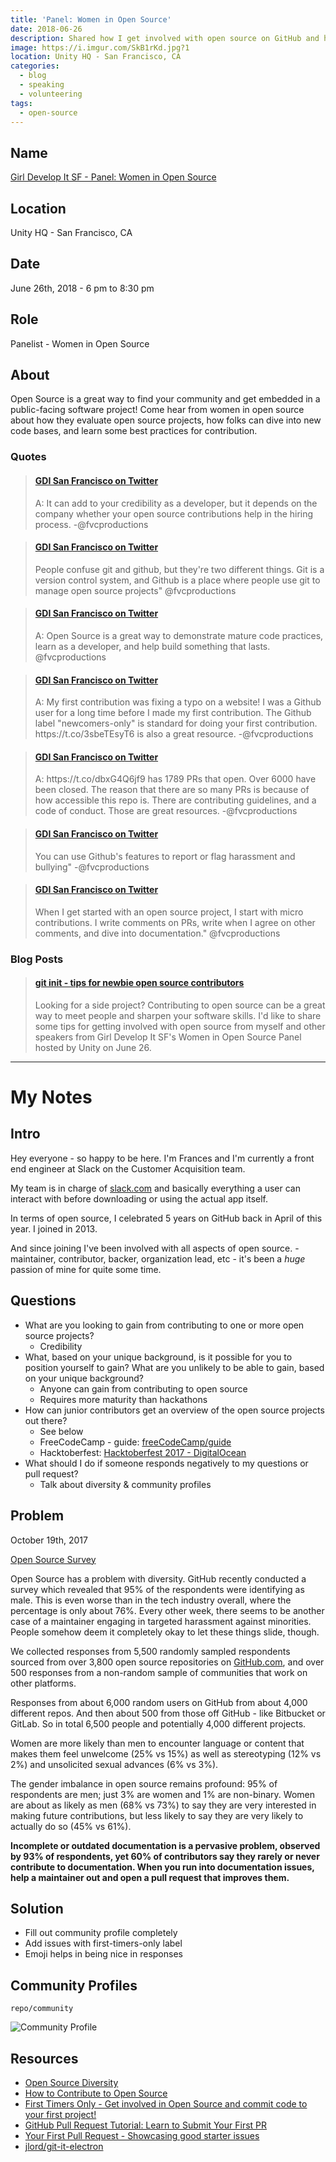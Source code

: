 ```yaml
---
title: 'Panel: Women in Open Source'
date: 2018-06-26
description: Shared how I get involved with open source on GitHub and how one can get start contributing themselves.
image: https://i.imgur.com/SkB1rKd.jpg?1
location: Unity HQ - San Francisco, CA
categories:
  - blog
  - speaking
  - volunteering
tags:
  - open-source
---
```


## Name

[Girl Develop It SF - Panel: Women in Open Source](https://www.meetup.com/Girl-Develop-It-San-Francisco/events/251388638/)

## Location

Unity HQ - San Francisco, CA

## Date

June 26th, 2018 - 6 pm to 8:30 pm

## Role

Panelist - Women in Open Source

## About

Open Source is a great way to find your community and get embedded in a public-facing software project! Come hear from women in open source about how they evaluate open source projects, how folks can dive into new code bases, and learn some best practices for contribution.

### Quotes

<blockquote class="embedly-card"><h4><a href="https://twitter.com/gdisf/status/1011789436630196225">GDI San Francisco on Twitter</a></h4><p>A: It can add to your credibility as a developer, but it depends on the company whether your open source contributions help in the hiring process. -@fvcproductions</p></blockquote>
<script async src="//cdn.embedly.com/widgets/platform.js" charset="UTF-8"></script>

<blockquote class="embedly-card"><h4><a href="https://twitter.com/gdisf/status/1011789607418003456">GDI San Francisco on Twitter</a></h4><p>People confuse git and github, but they're two different things. Git is a version control system, and Github is a place where people use git to manage open source projects" @fvcproductions</p></blockquote>
<script async src="//cdn.embedly.com/widgets/platform.js" charset="UTF-8"></script>

<blockquote class="embedly-card"><h4><a href="https://twitter.com/gdisf/status/1011791327602720769">GDI San Francisco on Twitter</a></h4><p>A: Open Source is a great way to demonstrate mature code practices, learn as a developer, and help build something that lasts. @fvcproductions</p></blockquote>
<script async src="//cdn.embedly.com/widgets/platform.js" charset="UTF-8"></script>

<blockquote class="embedly-card"><h4><a href="https://twitter.com/gdisf/status/1011794536840884224">GDI San Francisco on Twitter</a></h4><p>A: My first contribution was fixing a typo on a website! I was a Github user for a long time before I made my first contribution. The Github label "newcomers-only" is standard for doing your first contribution. https://t.co/3sbeTEsyT6 is also a great resource. -@fvcproductions</p></blockquote>
<script async src="//cdn.embedly.com/widgets/platform.js" charset="UTF-8"></script>

<blockquote class="embedly-card"><h4><a href="https://twitter.com/gdisf/status/1011796427868028934">GDI San Francisco on Twitter</a></h4><p>A: https://t.co/dbxG4Q6jf9 has 1789 PRs that open. Over 6000 have been closed. The reason that there are so many PRs is because of how accessible this repo is. There are contributing guidelines, and a code of conduct. Those are great resources. -@fvcproductions</p></blockquote>
<script async src="//cdn.embedly.com/widgets/platform.js" charset="UTF-8"></script>

<blockquote class="embedly-card"><h4><a href="https://twitter.com/gdisf/status/1011799846708080641">GDI San Francisco on Twitter</a></h4><p>You can use Github's features to report or flag harassment and bullying" -@fvcproductions</p></blockquote>
<script async src="//cdn.embedly.com/widgets/platform.js" charset="UTF-8"></script>

<blockquote class="embedly-card"><h4><a href="https://twitter.com/gdisf/status/1011803552400867328">GDI San Francisco on Twitter</a></h4><p>When I get started with an open source project, I start with micro contributions. I write comments on PRs, write when I agree on other comments, and dive into documentation." @fvcproductions</p></blockquote>
<script async src="//cdn.embedly.com/widgets/platform.js" charset="UTF-8"></script>

### Blog Posts

<blockquote class="embedly-card"><h4><a href="https://medium.com/girl-develop-it-san-francisco/git-init-tips-for-newbie-open-source-contributors-5833944118b">git init - tips for newbie open source contributors</a></h4><p>Looking for a side project? Contributing to open source can be a great way to meet people and sharpen your software skills. I'd like to share some tips for getting involved with open source from myself and other speakers from Girl Develop It SF's Women in Open Source Panel hosted by Unity on June 26.</p></blockquote>
<script async src="//cdn.embedly.com/widgets/platform.js" charset="UTF-8"></script>

---

# My Notes

## Intro

Hey everyone - so happy to be here. I'm Frances and I'm currently a front end engineer at Slack on the Customer Acquisition team.

My team is in charge of [slack.com](http://slack.com) and basically everything a user can interact with before downloading or using the actual app itself.

In terms of open source, I celebrated 5 years on GitHub back in April of this year. I joined in 2013.

And since joining I've been involved with all aspects of open source. - maintainer, contributor, backer, organization lead, etc - it's been a _huge_ passion of mine for quite some time.

## Questions

- What are you looking to gain from contributing to one or more open source projects?
  - Credibility
- What, based on your unique background, is it possible for you to position yourself to gain? What are you unlikely to be able to gain, based on your unique background?
  - Anyone can gain from contributing to open source
  - Requires more maturity than hackathons
- How can junior contributors get an overview of the open source projects out there?
  - See below
  - FreeCodeCamp - guide: [freeCodeCamp/guide](https://github.com/freeCodeCamp/guide)
  - Hacktoberfest: [Hacktoberfest 2017 - DigitalOcean](https://hacktoberfest.digitalocean.com/)
- What should I do if someone responds negatively to my questions or pull request?
  - Talk about diversity & community profiles

## Problem

October 19th, 2017

[Open Source Survey](http://opensourcesurvey.org/2017/)

Open Source has a problem with diversity. GitHub recently conducted a survey which revealed that 95% of the respondents were identifying as male. This is even worse than in the tech industry overall, where the percentage is only about 76%. Every other week, there seems to be another case of a maintainer engaging in targeted harassment against minorities. People somehow deem it completely okay to let these things slide, though.

We collected responses from 5,500 randomly sampled respondents sourced from over 3,800 open source repositories on [GitHub.com](http://github.com/), and over 500 responses from a non-random sample of communities that work on other platforms.

Responses from about 6,000 random users on GitHub from about 4,000 different repos. And then about 500 from those off GitHub - like Bitbucket or GitLab. So in total 6,500 people and potentially 4,000 different projects.

Women are more likely than men to encounter language or content that makes them feel unwelcome (25% vs 15%) as well as stereotyping (12% vs 2%) and unsolicited sexual advances (6% vs 3%).

The gender imbalance in open source remains profound: 95% of respondents are men; just 3% are women and 1% are non-binary. Women are about as likely as men (68% vs 73%) to say they are very interested in making future contributions, but less likely to say they are very likely to actually do so (45% vs 61%).

**Incomplete or outdated documentation is a pervasive problem, observed by 93% of respondents, yet 60% of contributors say they rarely or never contribute to documentation. When you run into documentation issues, help a maintainer out and open a pull request that improves them.**

## Solution

- Fill out community profile completely
- Add issues with first-timers-only label
- Emoji helps in being nice in responses

## Community Profiles

`repo/community`

![Community Profile](https://i.imgur.com/wuOBKDD.png)

## Resources

- [Open Source Diversity](https://opensourcediversity.org/)
- [How to Contribute to Open Source](https://opensource.guide/how-to-contribute/)
- [First Timers Only - Get involved in Open Source and commit code to your first project!](https://www.firsttimersonly.com/)
- [GitHub Pull Request Tutorial: Learn to Submit Your First PR](https://www.thinkful.com/learn/github-pull-request-tutorial/)
- [Your First Pull Request - Showcasing good starter issues](https://yourfirstpr.github.io/)
- [jlord/git-it-electron](https://github.com/jlord/git-it-electron)
